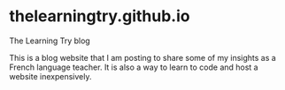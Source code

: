 # thelearningtry.github.io
The Learning Try blog 

This is a blog website that I am posting to share some of my insights as a French language teacher.
It is also a way to learn to code and host a website inexpensively. 
